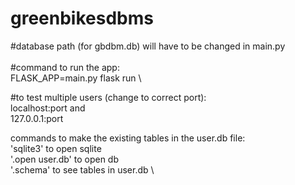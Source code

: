 # greenbikesdbms

#database path (for gbdbm.db) will have to be changed in main.py\
\
#command to run the app: \
FLASK_APP=main.py flask run \

#to test multiple users (change to correct port): \
localhost:port and \
127.0.0.1:port  


commands to make the existing tables in the user.db file: \
'sqlite3' to open sqlite  \
'.open user.db' to open db \
'.schema' to see tables in user.db \

